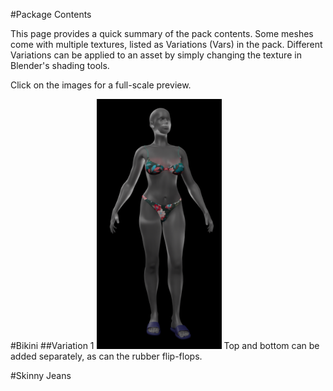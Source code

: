 #Package Contents

This page provides a quick summary of the pack contents. Some meshes come with multiple textures, listed as Variations (Vars) in the pack. Different Variations can be applied to an asset by simply changing the texture in Blender's shading tools.

Click on the images for a full-scale preview.

#Bikini
##Variation 1
<img src="https://raw.githubusercontent.com/jctp/james-mblab-clothes-female/main/Images/Previews/Bikini%20Var%2001.png?raw=true" width="200">
Top and bottom can be added separately, as can the rubber flip-flops.

#Skinny Jeans
